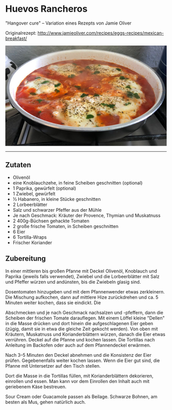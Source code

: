 # Huevos Rancheros

"Hangover cure" – Variation eines Rezepts von Jamie Oliver

Originalrezept:
<http://www.jamieoliver.com/recipes/eggs-recipes/mexican-breakfast/>

![Serviervorschlag](./huevos_rancheros.jpg "Serviervorschlag")

----

## Zutaten

* Olivenöl
* eine Knoblauchzehe, in feine Scheiben geschnitten (optional)
* 1 Paprika, gewürfelt (optional)
* 1 Zwiebel, gewürfelt
* ½ Habanero, in kleine Stücke geschnitten
* 2 Lorbeerblätter
* Salz und schwarzer Pfeffer aus der Mühle
* Je nach Geschmack: Kräuter der Provence, Thymian und Muskatnuss
* 2 400g-Büchsen gehackte Tomaten
* 2 große frische Tomaten, in Scheiben geschnitten
* 6 Eier
* 6 Tortilla-Wraps
* Frischer Koriander

## Zubereitung

In einer mittleren bis großen Pfanne mit Deckel Olivenöl, Knoblauch und
Paprika (jeweils falls verwendet), Zwiebel und die Lorbeerblätter mit
Salz und Pfeffer würzen und andünsten, bis die Zwiebeln glasig sind.

Dosentomaten hinzugeben und mit dem Pfannenwender etwas zerkleinern.
Die Mischung aufkochen, dann auf mittlere Hize zurückdrehen und ca.
5 Minuten weiter kochen, dass sie eindickt. Die 

Abschmecken und je nach Geschmack nachsalzen und -pfeffern, dann die
Scheiben der frischen Tomate darauflegen. Mit einem Löffel kleine
"Dellen" in die Masse drücken und dort hinein die aufgeschlagenen
Eier geben (zügig, damit sie in etwa die gleiche Zeit gekocht werden).
Von oben mit Kräutern, Muskatnuss und Korianderblättern würzen,
danach die Eier etwas verrühren. Deckel auf die Pfanne und kochen lassen.
Die Tortillas nach Anleitung im Backofen oder auch auf dem Pfannendeckel
erwärmen.

Nach 3–5 Minuten den Deckel abnehmen und die Konsistenz der Eier prüfen.
Gegebenenfalls weiter kochen lassen.
Wenn die Eier gut sind, die Pfanne mit Untersetzer auf den Tisch stellen.

Dort die Masse in die Tortillas füllen, mit Korianderblättern dekorieren,
einrollen und essen. Man kann vor dem Einrollen den Inhalt auch mit
geriebenem Käse bestreuen.

Sour Cream oder Guacamole passen als Beilage.
Schwarze Bohnen, am besten als Mus, gehen natürlich auch.
